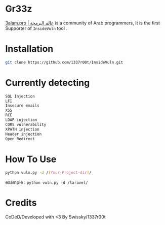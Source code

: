 # Gr33z

[3alam.pro | عالم البرمجة](https://3alam.pro/) is a community of Arab programmers, It is the first Supporter of `InsideVuln` tool . 
# Installation

```sh
git clone https://github.com/1337r00t/InsideVuln.git
```

# Currently detecting

```sh
SQL Injection
LFI
Insecure emails
XSS
RCE
LDAP injection
CORS vulnerability
XPATH injection
Header injection
Open Redirect
```
# How To Use

```sh
python vuln.py -d /[Your-Project-dir]/
```
example : `python vuln.py -d /laravel/`

# Credits
CoDeD/Developed with <3 By Swissky/1337r00t

